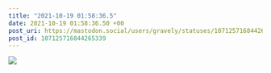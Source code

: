 ```yaml
---
title: "2021-10-19 01:58:36.5"
date: 2021-10-19 01:58:36.50 +00
post_uri: https://mastodon.social/users/gravely/statuses/107125716844265339
post_id: 107125716844265339
---
```




![](/images/107125716783096767.jpg)

